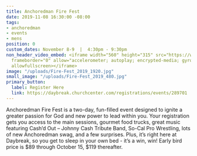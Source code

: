 ```yaml
---
title: Anchoredman Fire Fest
date: 2019-11-08 16:30:00 -08:00
tags:
- anchoredman
- events
- mens
position: 0
custom_dates: November 8-9  |  4:30pm - 9:30pm
non_header_video_embed: <iframe width="560" height="315" src="https://www.youtube.com/embed/6kMdLlrgygo"
  frameborder="0" allow="accelerometer; autoplay; encrypted-media; gyroscope; picture-in-picture"
  allowfullscreen></iframe>
image: "/uploads/Fire-Fest_2019_1920.jpg"
small_image: "/uploads/Fire-Fest_2019_480.jpg"
primary_button:
  label: Register Here
  link: https://daybreak.churchcenter.com/registrations/events/289701
---
```


Anchoredman Fire Fest is a two-day, fun-filled event designed to ignite a greater passion for God and new power to lead within you. Your registration gets you access to the main sessions, gourmet food trucks, great music featuring Cash’d Out – Johnny Cash Tribute Band, So-Cal Pro Wrestling, lots of new Anchoredman swag, and a few surprises. Plus, it’s right here at Daybreak, so you get to sleep in your own bed - it’s a win, win! Early bird price is $89 through October 15, $119 thereafter.